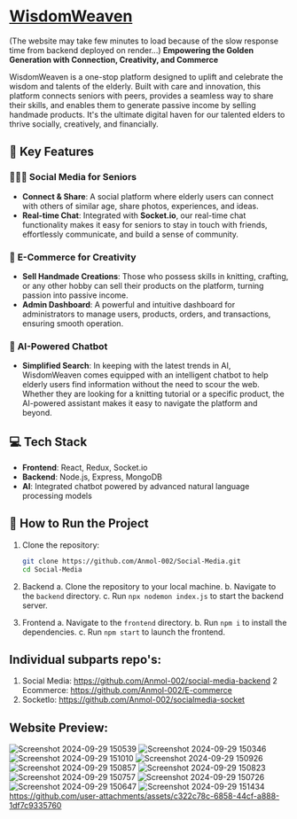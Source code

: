 #  [WisdomWeaven](https://wisdomweaven.netlify.app/)
(The website may take few minutes to load because of the slow response time from backend deployed on render...) 
**Empowering the Golden Generation with Connection, Creativity, and Commerce**

WisdomWeaven is a one-stop platform designed to uplift and celebrate the wisdom and talents of the elderly. Built with care and innovation, this platform connects seniors with peers, provides a seamless way to share their skills, and enables them to generate passive income by selling handmade products. It's the ultimate digital haven for our talented elders to thrive socially, creatively, and financially.

## 🌟 Key Features

### 🧑‍🤝‍🧑 **Social Media for Seniors**
- **Connect & Share**: A social platform where elderly users can connect with others of similar age, share photos, experiences, and ideas.
- **Real-time Chat**: Integrated with **Socket.io**, our real-time chat functionality makes it easy for seniors to stay in touch with friends, effortlessly communicate, and build a sense of community.

### 🛒 **E-Commerce for Creativity**
- **Sell Handmade Creations**: Those who possess skills in knitting, crafting, or any other hobby can sell their products on the platform, turning passion into passive income.
- **Admin Dashboard**: A powerful and intuitive dashboard for administrators to manage users, products, orders, and transactions, ensuring smooth operation.

### 🤖 **AI-Powered Chatbot**
- **Simplified Search**: In keeping with the latest trends in AI, WisdomWeaven comes equipped with an intelligent chatbot to help elderly users find information without the need to scour the web. Whether they are looking for a knitting tutorial or a specific product, the AI-powered assistant makes it easy to navigate the platform and beyond.

## 💻 Tech Stack
- **Frontend**: React, Redux, Socket.io
- **Backend**: Node.js, Express, MongoDB
- **AI**: Integrated chatbot powered by advanced natural language processing models

## 🚀 How to Run the Project
1. Clone the repository:
   ```bash
   git clone https://github.com/Anmol-002/Social-Media.git
   cd Social-Media
   
2. Backend
   a. Clone the repository to your local machine.
   b. Navigate to the `backend` directory.
   c. Run `npx nodemon index.js` to start the backend server.
   
4. Frontend
   a. Navigate to the `frontend` directory.
   b. Run `npm i` to install the dependencies.
   c. Run `npm start` to launch the frontend.

## Individual subparts repo's:
1. Social Media: https://github.com/Anmol-002/social-media-backend
2  Ecommerce: https://github.com/Anmol-002/E-commerce
3. SocketIo: https://github.com/Anmol-002/socialmedia-socket

## Website Preview:
![Screenshot 2024-09-29 150539](https://github.com/user-attachments/assets/b583c9d4-eb2a-4592-9921-0d98f31286f1)
![Screenshot 2024-09-29 150346](https://github.com/user-attachments/assets/b1398b5c-4edf-41af-ad55-0ebe3c2ab606)
![Screenshot 2024-09-29 151010](https://github.com/user-attachments/assets/5b25f73f-fbbc-43e0-99fd-a9b1b7f08511)
![Screenshot 2024-09-29 150926](https://github.com/user-attachments/assets/ad63324c-3984-473f-9b3f-dfcebc29ad72)
![Screenshot 2024-09-29 150857](https://github.com/user-attachments/assets/e1baeef4-a4e0-4154-831d-5719985a789d)
![Screenshot 2024-09-29 150823](https://github.com/user-attachments/assets/5c026b91-0435-443e-ae83-641a760fa6b4)
![Screenshot 2024-09-29 150757](https://github.com/user-attachments/assets/edc07e2d-eca6-4f7a-8b25-12d568e176b5)
![Screenshot 2024-09-29 150726](https://github.com/user-attachments/assets/936bcdd7-6871-4bcf-b952-e8e96d4ab281)
![Screenshot 2024-09-29 150647](https://github.com/user-attachments/assets/fe1da9b2-67ce-4563-a6d1-0a1f5bd0cfa0)
![Screenshot 2024-09-29 151434](https://github.com/user-attachments/assets/5a66c70e-54f1-477d-a370-7152f5a8babf)
https://github.com/user-attachments/assets/c322c78c-6858-44cf-a888-1df7c9335760


